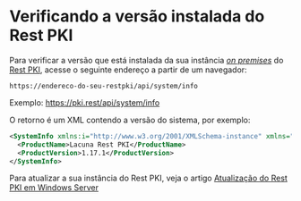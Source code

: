 ﻿# Verificando a versão instalada do Rest PKI

Para verificar a versão que está instalada da sua instância [*on premises*](index.md) do [Rest PKI](../index.md),
acesse o seguinte endereço a partir de um navegador:

```
https://endereco-do-seu-restpki/api/system/info
```

Exemplo: https://pki.rest/api/system/info

O retorno é um XML contendo a versão do sistema, por exemplo:

```xml
<SystemInfo xmlns:i="http://www.w3.org/2001/XMLSchema-instance" xmlns="http://schemas.datacontract.org/2004/07/Lacuna.RestPki.Api.System">
  <ProductName>Lacuna Rest PKI</ProductName>
  <ProductVersion>1.17.1</ProductVersion>
</SystemInfo>
```

Para atualizar a sua instância do Rest PKI, veja o artigo [Atualização do Rest PKI em Windows Server](windows-setup/update.md)
